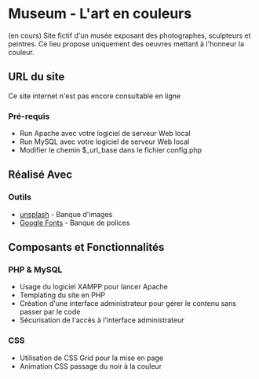 # Museum - L'art en couleurs

(en cours)
Site fictif d'un musée exposant des photographes, sculpteurs et peintres. Ce lieu propose uniquement des oeuvres mettant à l'honneur la couleur.

## URL du site

Ce site internet n'est pas encore consultable en ligne

### Pré-requis

* Run Apache avec votre logiciel de serveur Web local
* Run MySQL avec votre logiciel de serveur Web local 
* Modifier le chemin $_url_base dans le fichier config.php


## Réalisé Avec 

### Outils

* [unsplash](https://unsplash.com/) - Banque d'images
* [Google Fonts](https://fonts.google.com/) - Banque de polices


## Composants et Fonctionnalités

### PHP & MySQL
* Usage du logiciel XAMPP pour lancer Apache
* Templating du site en PHP
* Création d'une interface administrateur pour gérer le contenu sans passer par le code
* Sécurisation de l'accès à l'interface administrateur

### CSS
* Utilisation de CSS Grid pour la mise en page 
* Animation CSS passage du noir à la couleur



